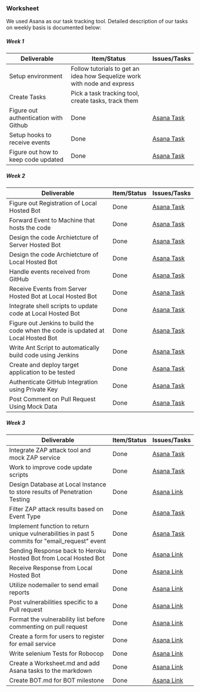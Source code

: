### Worksheet

We used Asana as our task tracking tool. Detailed description of our tasks on weekly basis is documented below:

##### Week 1

| Deliverable   | Item/Status   |  Issues/Tasks
| ------------- | ------------  |  ------------
| Setup environment      | Follow tutorials to get an idea how Sequelize work with node and express          | &nbsp;
| Create Tasks      | Pick a task tracking tool, create tasks, track them        | &nbsp;
| Figure out authentication with Github      | Done             |  [Asana Task](https://app.asana.com/0/445808828739095/447632320938603/f)
| Setup hooks to receive events      | Done             |  [Asana Task](https://app.asana.com/0/445808828739095/447632320938605/f)
| Figure out how to keep code updated      | Done             |  [Asana Task](https://app.asana.com/0/445808828739095/447632320938618/f)

##### Week 2

| Deliverable   | Item/Status   |  Issues/Tasks
| ------------- | ------------  |  ------------
| Figure out Registration of Local Hosted Bot      | Done         | [Asana Task](https://app.asana.com/0/445808828739095/447632320938638/f)
| Forward Event to Machine that hosts the code      | Done         | [Asana Task](https://app.asana.com/0/445808828739095/447632320938607/f)
| Design the code Archietcture of Server Hosted Bot      | Done | [Asana Task](https://app.asana.com/0/445808828739095/458375111176883/f)
| Design the code Archietcture of Local Hosted Bot      | Done | [Asana Task](https://app.asana.com/0/445808828739095/462888159482963/f)
| Handle events received from GitHub | Done | [Asana Task](https://app.asana.com/0/445808828739095/458375111176885)
| Receive Events from Server Hosted Bot at Local Hosted Bot      | Done       | [Asana Task](https://app.asana.com/0/445808828739095/447632320938636/f)
| Integrate shell scripts to update code at Local Hosted Bot| Done | [Asana Task](https://app.asana.com/0/445808828739095/447632320938615/f)
| Figure out Jenkins to build the code when the code is updated at Local Hosted Bot | Done | [Asana Task](https://app.asana.com/0/445808828739095/453477600949307/f)
| Write Ant Script to automatically build code using Jenkins | Done | [Asana Task](https://app.asana.com/0/445808828739095/458379710803626/f)
| Create and deploy target application to be tested | Done | [Asana Task](https://app.asana.com/0/445808828739095/453477600949306/f)
| Authenticate GitHub Integration using Private Key | Done | [Asana Task](https://app.asana.com/0/445808828739095/458375111176875/f)
| Post Comment on Pull Request Using Mock Data | Done | [Asana Task](https://app.asana.com/0/445808828739095/458375111176877/f)

##### Week 3

| Deliverable   | Item/Status   |  Issues/Tasks
| ------------- | ------------  |  ------------
| Integrate ZAP attack tool and mock ZAP service      | Done         | [Asana Task](https://app.asana.com/0/445808828739095/447632320938613/f)
| Work to improve code update scripts | Done | [Asana Task](https://app.asana.com/0/445808828739095/460723649265574/f)
| Design Database at Local Instance to store results of Penetration Testing | Done | [Asana Link](https://app.asana.com/0/445808828739095/458379710803625/f)
| Filter ZAP attack results based on Event Type | Done | [Asana Task](https://app.asana.com/0/445808828739095/462006653762362/f)
| Implement function to return unique vulnerabilities in past 5 commits for "email_request" event | Done | [Asana Task](https://app.asana.com/0/445808828739095/458379710803627/f)
| Sending Response back to Heroku Hosted Bot from Local Hosted Bot | Done | [Asana Link](https://app.asana.com/0/445808828739095/461780462704039/f)
| Receive Response from Local Hosted Bot | Done | [Asana Link](https://app.asana.com/0/445808828739095/447632320938609/f)
| Utilize nodemailer to send email reports | Done | [Asana Link](https://app.asana.com/0/445808828739095/460572142963430)
| Post vulnerabilities specific to a Pull request | Done | [Asana Link](https://app.asana.com/0/445808828739095/458375111176879/f)
| Format the vulnerability list before commenting on pull request | Done | [Asana Link](https://app.asana.com/0/445808828739095/458375111176881/f)
| Create a form for users to register for email service | Done | [Asana Link](https://app.asana.com/0/445808828739095/460572142963432/f)
| Write selenium Tests for Robocop | Done | [Asana Link](https://app.asana.com/0/445808828739095/459270581163758/f)
| Create a Worksheet.md and add Asana tasks to the markdown | Done | [Asana Link](https://app.asana.com/0/445808828739095/459255572817536/f)
| Create BOT.md for BOT milestone | Done | [Asana Link](https://app.asana.com/0/445808828739095/447816377354508/f)
